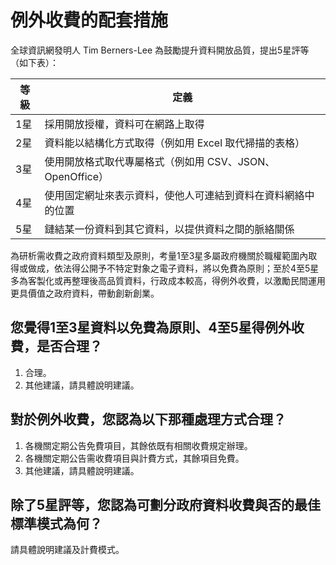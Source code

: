 # 例外收費的配套措施

全球資訊網發明人 Tim Berners-Lee 為鼓勵提升資料開放品質，提出5星評等（如下表）：

| 等級        | 定義  |
| ------------- | ----- |
| 1星      | 採用開放授權，資料可在網路上取得 |
| 2星      | 資料能以結構化方式取得（例如用 Excel 取代掃描的表格） |
| 3星      | 使用開放格式取代專屬格式（例如用 CSV、JSON、OpenOffice） |
| 4星      | 使用固定網址來表示資料，使他人可連結到資料在資料網絡中的位置 |
| 5星      | 鏈結某一份資料到其它資料，以提供資料之間的脈絡關係 |

為研析需收費之政府資料類型及原則，考量1至3星多屬政府機關於職權範圍內取得或做成，依法得公開予不特定對象之電子資料，將以免費為原則；至於4至5星多為客製化或再整理後高品質資料，行政成本較高，得例外收費，以激勵民間運用更具價值之政府資料，帶動創新創業。

## 您覺得1至3星資料以免費為原則、4至5星得例外收費，是否合理？

1. 合理。
2. 其他建議，請具體說明建議。

## 對於例外收費，您認為以下那種處理方式合理？

1. 各機關定期公告免費項目，其餘依既有相關收費規定辦理。
2. 各機關定期公告需收費項目與計費方式，其餘項目免費。
3. 其他建議，請具體說明建議。

## 除了5星評等，您認為可劃分政府資料收費與否的最佳標準模式為何？

請具體說明建議及計費模式。

